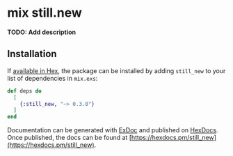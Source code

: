 # mix still.new

**TODO: Add description**

## Installation

If [available in Hex](https://hex.pm/docs/publish), the package can be installed
by adding `still_new` to your list of dependencies in `mix.exs`:

```elixir
def deps do
  [
    {:still_new, "~> 0.3.0"}
  ]
end
```

Documentation can be generated with [ExDoc](https://github.com/elixir-lang/ex_doc)
and published on [HexDocs](https://hexdocs.pm). Once published, the docs can
be found at [https://hexdocs.pm/still_new](https://hexdocs.pm/still_new).
